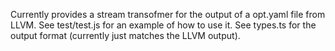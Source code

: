 Currently provides a stream transofmer for the output of a opt.yaml file from LLVM. 
See test/test.js for an example of how to use it. 
See types.ts for the output format (currently just matches the LLVM output).